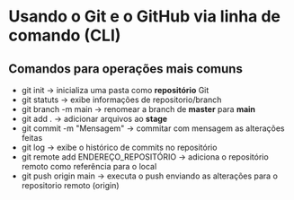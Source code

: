 #  Usando o Git e o GitHub via linha de comando (CLI)

## Comandos para operações mais comuns      

- git init                  -> inicializa uma pasta como **repositório** Git
- git statuts              -> exibe informações de repositorio/branch
- git branch -m main        -> renomear a branch de **master** para **main**
- git add .                 -> adicionar arquivos ao **stage**
- git commit -m "Mensagem"  -> commitar com mensagem as alterações feitas
- git log                   -> exibe o histórico de commits no repositório
- git remote add ENDEREÇO_REPOSITÓRIO -> adiciona o repositório remoto como referência para o local
- git push origin main       -> executa o push enviando as alterações para o repositorio remoto (origin)
